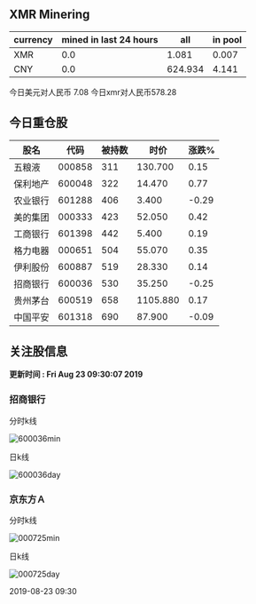 ## XMR Minering

|currency|mined in last 24 hours|all|in pool|
|---|---|---|---|
|XMR|0.0|1.081|0.007|
|CNY|0.0|624.934|4.141|

今日美元对人民币 7.08	今日xmr对人民币578.28


## 今日重仓股 

|股名|代码|被持数|时价|涨跌%|
|---|---|---|---|---|
|五粮液|000858|311|130.700|0.15|
|保利地产|600048|322|14.470|0.77|
|农业银行|601288|406|3.400|-0.29|
|美的集团|000333|423|52.050|0.42|
|工商银行|601398|442|5.400|0.19|
|格力电器|000651|504|55.070|0.35|
|伊利股份|600887|519|28.330|0.14|
|招商银行|600036|530|35.250|-0.25|
|贵州茅台|600519|658|1105.880|0.17|
|中国平安|601318|690|87.900|-0.09|

## 关注股信息
**更新时间 : Fri Aug 23 09:30:07 2019**
### 招商银行 
分时k线

![600036min](http://image.sinajs.cn/newchart/min/n/sh600036.gif)

日k线

![600036day](http://image.sinajs.cn/newchart/daily/n/sh600036.gif)

### 京东方Ａ 
分时k线

![000725min](http://image.sinajs.cn/newchart/min/n/sz000725.gif)

日k线

![000725day](http://image.sinajs.cn/newchart/daily/n/sz000725.gif)

2019-08-23 09:30